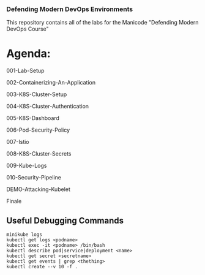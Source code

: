 ### Defending Modern DevOps Environments 

This repository contains all of the labs for the Manicode "Defending Modern DevOps Course"

# Agenda:
001-Lab-Setup

002-Containerizing-An-Application

003-K8S-Cluster-Setup

004-K8S-Cluster-Authentication

005-K8S-Dashboard

006-Pod-Security-Policy

007-Istio

008-K8S-Cluster-Secrets

009-Kube-Logs

010-Security-Pipeline

DEMO-Attacking-Kubelet

Finale

## Useful Debugging Commands
```
minikube logs
kubectl get logs <podname>
kubectl exec -it <podname> /bin/bash
kubectl describe pod|service|deployment <name> 
kubectl get secret <secretname> 
kubectl get events | grep <thething>
kubectl create --v 10 -f .
```